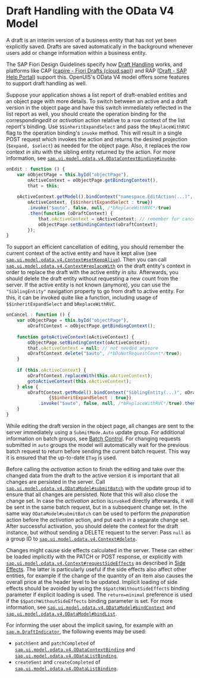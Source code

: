 <!-- loio40986e6343c944279cafbbc6ac07c83d -->

# Draft Handling with the OData V4 Model

A draft is an interim version of a business entity that has not yet been explicitly saved. Drafts are saved automatically in the background whenever users add or change information within a business entity.

The SAP Fiori Design Guidelines specify how [Draft Handling](https://experience.sap.com/fiori-design-web/draft-handling/) works, and platforms like CAP \([capire - Fiori Drafts \(cloud.sap\)](https://cap.cloud.sap/docs/java/fiori-drafts)\) and RAP \([Draft - SAP Help Portal](https://help.sap.com/viewer/923180ddb98240829d935862025004d6/Cloud/en-US/a81081f76c904b878443bcdaf7a4eb10.html)\) support this. OpenUI5's OData V4 model offers some features to support draft handling as well.

Suppose your application shows a list report of draft-enabled entities and an object page with more details. To switch between an active and a draft version in the object page and have this switch immediately reflected in the list report as well, you should create the operation binding for the corresponding*edit* or *activation* action relative to a row context of the list report's binding. Use `$$inheritExpandSelect` and pass the `bReplaceWithRVC` flag to the operation binding's `invoke` method. This will result in a single POST request which invokes the action and returns the desired projection \(`$expand, $select`\) as needed for the object page. Also, it replaces the row context *in situ* with the sibling entity returned by the action. For more information, see [`sap.ui.model.odata.v4.ODataContextBinding#invoke`](https://ui5.sap.com/#/api/sap.ui.model.odata.v4.ODataContextBinding/methods/invoke).

```js
onEdit : function () {
    var oObjectPage = this.byId("objectPage"),
        oActiveContext = oObjectPage.getBindingContext(),
        that = this;
 
    oActiveContext.getModel().bindContext("namespace.EditAction(...)",
        oActiveContext, {$$inheritExpandSelect : true})
        .invoke("$auto", false, null, /*bReplaceWithRVC*/true)
        .then(function (oDraftContext) {
            that.oActiveContext = oActiveContext; // remember for cancel
            oObjectPage.setBindingContext(oDraftContext);
        });
}
```

To support an efficient cancellation of editing, you should remember the current context of the active entity and have it kept alive \(see [`sap.ui.model.odata.v4.Context#setKeepAlive`](https://ui5.sap.com/#/api/sap.ui.model.odata.v4.Context/methods/setKeepAlive)\). Then you can call [`sap.ui.model.odata.v4.Context#replaceWith`](https://ui5.sap.com/#/api/sap.ui.model.odata.v4.Context/methods/replaceWith) on the draft entity's context in order to replace the draft with the active entity *in situ*. Afterwards, you should delete the draft entity without requesting a new count from the server. If the active entity is not known \(anymore\), you can use the `"SiblingEntity"` navigation property to go from draft to active entity. For this, it can be invoked quite like a function, including usage of `$$inheritExpandSelect` and `bReplaceWithRVC`.

```js
onCancel : function () {
    var oObjectPage = this.byId("objectPage"),
        oDraftContext = oObjectPage.getBindingContext();
 
    function gotoActiveContext(oActiveContext) {
        oObjectPage.setBindingContext(oActiveContext);
        that.oActiveContext = null; // not needed anymore
        oDraftContext.delete("$auto", /*bDoNotRequestCount*/true);
    }
 
    if (this.oActiveContext) {
        oDraftContext.replaceWith(this.oActiveContext);
        gotoActiveContext(this.oActiveContext);
    } else {
        oDraftContext.getModel().bindContext("SiblingEntity(...)", oDraftContext,
                {$$inheritExpandSelect : true})
            .invoke("$auto", false, null, /*bReplaceWithRVC*/true).then(gotoActiveContext);
    }
}
```

While editing the draft version in the object page, all changes are sent to the server immediately using a `SubmitMode.Auto` update group. For additional information on batch groups, see [Batch Control](batch-control-74142a3.md). For changing requests submitted in `auto` groups the model will automatically wait for the previous batch request to return before sending the current batch request. This way it is ensured that the up-to-date `ETag` is used.

Before calling the *activation* action to finish the editing and take over the changed data from the draft to the active version it is important that all changes are persisted in the server. Call [`sap.ui.model.odata.v4.ODataModel#submitBatch`](https://ui5.sap.com/#/api/sap.ui.model.odata.v4.ODataModel/methods/submitBatch) with the update group id to ensure that all changes are persisted. Note that this will also close the change set. In case the *activation* action is`invoke`d directly afterwards, it will be sent in the same batch request, but in a subsequent change set. In the same way `ODataModel#submitBatch` can be used to perform the *preparation* action before the *activation* action, and put each in a separate change set. After successful activation, you should delete the context for the draft instance, but without sending a DELETE request to the server: Pass `null` as a group ID to [`sap.ui.model.odata.v4.Context#delete`](https://ui5.sap.com/#/api/sap.ui.model.odata.v4.Context%23methods/delete).

Changes might cause side effects calculated in the server. These can either be loaded implicitly with the PATCH or POST response, or explicitly with [`sap.ui.model.odata.v4.Context#requestSideEffects`](https://ui5.sap.com/#/api/sap.ui.model.odata.v4.Context/methods/requestSideEffects) as described in [Side Effects](initialization-and-read-requests-fccfb2e.md#loiofccfb2eb41414f0792c165e69a878717__section_SE). The latter is particularly useful if the side effects also affect other entities, for example if the change of the quantity of an item also causes the overall price at the header level to be updated. Implicit loading of side effects should be avoided by using the `$$patchWithoutSideEffects` binding parameter if explicit loading is used. The `return=minimal` preference is used if the `$$patchWithoutSideEffects` binding parameter is set. For more information, see [`sap.ui.model.odata.v4.ODataModel#bindContext`](https://ui5.sap.com/#/api/sap.ui.model.odata.v4.ODataModel/methods/bindContext) and [`sap.ui.model.odata.v4.ODataModel#bindList`](https://ui5.sap.com/#/api/sap.ui.model.odata.v4.ODataModel/methods/bindList).

For informing the user about the implicit saving, for example with an [`sap.m.DraftIndicator`](https://ui5.sap.com/#/api/sap.m.DraftIndicator), the following events may be used:

-   `patchSent` and `patchCompleted` of [`sap.ui.model.odata.v4.ODataContextBinding`](https://ui5.sap.com/#/api/sap.ui.model.odata.v4.ODataContextBinding) and [`sap.ui.model.odata.v4.ODataListBinding`](https://ui5.sap.com/#/api/sap.ui.model.odata.v4.ODataListBinding),
-   `createSent` and `createCompleted` of [`sap.ui.model.odata.v4.ODataListBinding`](https://ui5.sap.com/#/api/sap.ui.model.odata.v4.ODataListBinding).

